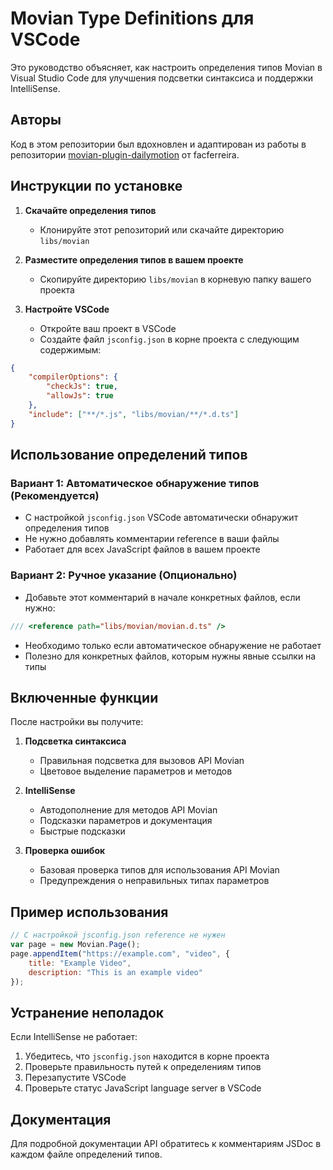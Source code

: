 # Movian Type Definitions для VSCode

Это руководство объясняет, как настроить определения типов Movian в Visual Studio Code для улучшения подсветки синтаксиса и поддержки IntelliSense.

## Авторы

Код в этом репозитории был вдохновлен и адаптирован из работы в репозитории [movian-plugin-dailymotion](https://github.com/facferreira/movian-plugin-dailymotion/tree/master/src/ts/libs) от facferreira.

## Инструкции по установке

1. **Скачайте определения типов**
   - Клонируйте этот репозиторий или скачайте директорию `libs/movian`

2. **Разместите определения типов в вашем проекте**
   - Скопируйте директорию `libs/movian` в корневую папку вашего проекта

3. **Настройте VSCode**
   - Откройте ваш проект в VSCode
   - Создайте файл `jsconfig.json` в корне проекта с следующим содержимым:

```json
{
    "compilerOptions": {
        "checkJs": true,
        "allowJs": true
    },
    "include": ["**/*.js", "libs/movian/**/*.d.ts"]
}
```
## Использование определений типов

### Вариант 1: Автоматическое обнаружение типов (Рекомендуется)
- С настройкой `jsconfig.json` VSCode автоматически обнаружит определения типов
- Не нужно добавлять комментарии reference в ваши файлы
- Работает для всех JavaScript файлов в вашем проекте

### Вариант 2: Ручное указание (Опционально)
- Добавьте этот комментарий в начале конкретных файлов, если нужно:
```javascript
/// <reference path="libs/movian/movian.d.ts" />
```
- Необходимо только если автоматическое обнаружение не работает
- Полезно для конкретных файлов, которым нужны явные ссылки на типы

## Включенные функции

После настройки вы получите:

1. **Подсветка синтаксиса**
   - Правильная подсветка для вызовов API Movian
   - Цветовое выделение параметров и методов

2. **IntelliSense**
   - Автодополнение для методов API Movian
   - Подсказки параметров и документация
   - Быстрые подсказки

3. **Проверка ошибок**
   - Базовая проверка типов для использования API Movian
   - Предупреждения о неправильных типах параметров

## Пример использования

```javascript
// С настройкой jsconfig.json reference не нужен
var page = new Movian.Page();
page.appendItem("https://example.com", "video", {
    title: "Example Video",
    description: "This is an example video"
});
```

## Устранение неполадок

Если IntelliSense не работает:
1. Убедитесь, что `jsconfig.json` находится в корне проекта
2. Проверьте правильность путей к определениям типов
3. Перезапустите VSCode
4. Проверьте статус JavaScript language server в VSCode

## Документация

Для подробной документации API обратитесь к комментариям JSDoc в каждом файле определений типов.

